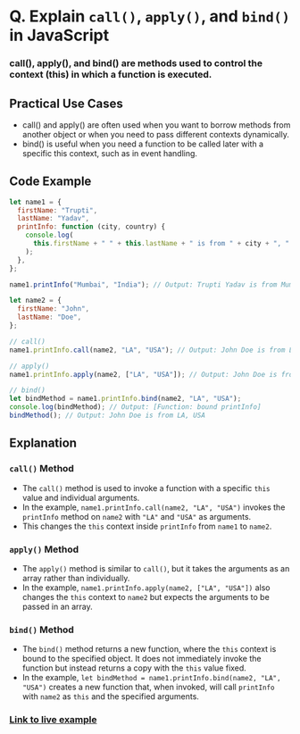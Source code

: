 # Q. Explain `call()`, `apply()`, and `bind()` in JavaScript

### call(), apply(), and bind() are methods used to control the context (this) in which a function is executed.

## Practical Use Cases

- call() and apply() are often used when you want to borrow methods from another object or when you need to pass different contexts dynamically.
- bind() is useful when you need a function to be called later with a specific this context, such as in event handling.

## Code Example

```javascript
let name1 = {
  firstName: "Trupti",
  lastName: "Yadav",
  printInfo: function (city, country) {
    console.log(
      this.firstName + " " + this.lastName + " is from " + city + ", " + country
    );
  },
};

name1.printInfo("Mumbai", "India"); // Output: Trupti Yadav is from Mumbai, India

let name2 = {
  firstName: "John",
  lastName: "Doe",
};

// call()
name1.printInfo.call(name2, "LA", "USA"); // Output: John Doe is from LA, USA

// apply()
name1.printInfo.apply(name2, ["LA", "USA"]); // Output: John Doe is from LA, USA

// bind()
let bindMethod = name1.printInfo.bind(name2, "LA", "USA");
console.log(bindMethod); // Output: [Function: bound printInfo]
bindMethod(); // Output: John Doe is from LA, USA
```

## Explanation

### `call()` Method

- The `call()` method is used to invoke a function with a specific `this` value and individual arguments.
- In the example, `name1.printInfo.call(name2, "LA", "USA")` invokes the `printInfo` method on `name2` with `"LA"` and `"USA"` as arguments.
- This changes the `this` context inside `printInfo` from `name1` to `name2`.

### `apply()` Method

- The `apply()` method is similar to `call()`, but it takes the arguments as an array rather than individually.
- In the example, `name1.printInfo.apply(name2, ["LA", "USA"])` also changes the `this` context to `name2` but expects the arguments to be passed in an array.

### `bind()` Method

- The `bind()` method returns a new function, where the `this` context is bound to the specified object. It does not immediately invoke the function but instead returns a copy with the `this` value fixed.
- In the example, `let bindMethod = name1.printInfo.bind(name2, "LA", "USA")` creates a new function that, when invoked, will call `printInfo` with `name2` as `this` and the specified arguments.

### [Link to live example](https://codepen.io/trupti0406/pen/OJeZpRq)
